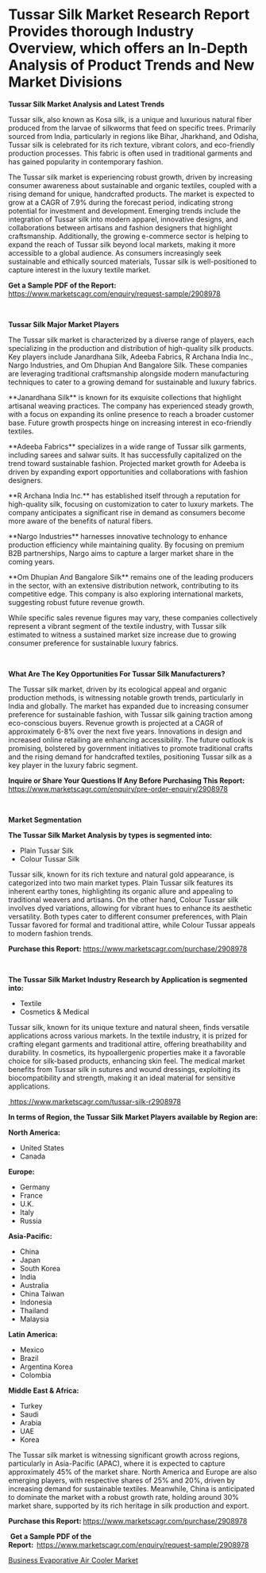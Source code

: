 <p><h1>Tussar Silk Market Research Report Provides thorough Industry Overview, which offers an In-Depth Analysis of Product Trends and New Market Divisions</h1></p><p><strong>Tussar Silk Market Analysis and Latest Trends</strong></p>
<p><p>Tussar silk, also known as Kosa silk, is a unique and luxurious natural fiber produced from the larvae of silkworms that feed on specific trees. Primarily sourced from India, particularly in regions like Bihar, Jharkhand, and Odisha, Tussar silk is celebrated for its rich texture, vibrant colors, and eco-friendly production processes. This fabric is often used in traditional garments and has gained popularity in contemporary fashion.</p><p>The Tussar silk market is experiencing robust growth, driven by increasing consumer awareness about sustainable and organic textiles, coupled with a rising demand for unique, handcrafted products. The market is expected to grow at a CAGR of 7.9% during the forecast period, indicating strong potential for investment and development. Emerging trends include the integration of Tussar silk into modern apparel, innovative designs, and collaborations between artisans and fashion designers that highlight craftsmanship. Additionally, the growing e-commerce sector is helping to expand the reach of Tussar silk beyond local markets, making it more accessible to a global audience. As consumers increasingly seek sustainable and ethically sourced materials, Tussar silk is well-positioned to capture interest in the luxury textile market.</p></p>
<p><strong>Get a Sample PDF of the Report:&nbsp;</strong> <a href="https://www.marketscagr.com/enquiry/request-sample/2908978?utm_campaign=2653&utm_medium=2&utm_source=Github&utm_content=ia&utm_term=12032025&utm_id=tussar-silk">https://www.marketscagr.com/enquiry/request-sample/2908978</a></p>
<p>&nbsp;</p>
<p><strong>Tussar Silk Major Market Players</strong></p>
<p><p>The Tussar silk market is characterized by a diverse range of players, each specializing in the production and distribution of high-quality silk products. Key players include Janardhana Silk, Adeeba Fabrics, R Archana India Inc., Nargo Industries, and Om Dhupian And Bangalore Silk. These companies are leveraging traditional craftsmanship alongside modern manufacturing techniques to cater to a growing demand for sustainable and luxury fabrics.</p><p>**Janardhana Silk** is known for its exquisite collections that highlight artisanal weaving practices. The company has experienced steady growth, with a focus on expanding its online presence to reach a broader customer base. Future growth prospects hinge on increasing interest in eco-friendly textiles.</p><p>**Adeeba Fabrics** specializes in a wide range of Tussar silk garments, including sarees and salwar suits. It has successfully capitalized on the trend toward sustainable fashion. Projected market growth for Adeeba is driven by expanding export opportunities and collaborations with fashion designers.</p><p>**R Archana India Inc.** has established itself through a reputation for high-quality silk, focusing on customization to cater to luxury markets. The company anticipates a significant rise in demand as consumers become more aware of the benefits of natural fibers.</p><p>**Nargo Industries** harnesses innovative technology to enhance production efficiency while maintaining quality. By focusing on premium B2B partnerships, Nargo aims to capture a larger market share in the coming years.</p><p>**Om Dhupian And Bangalore Silk** remains one of the leading producers in the sector, with an extensive distribution network, contributing to its competitive edge. This company is also exploring international markets, suggesting robust future revenue growth.</p><p>While specific sales revenue figures may vary, these companies collectively represent a vibrant segment of the textile industry, with Tussar silk estimated to witness a sustained market size increase due to growing consumer preference for sustainable luxury fabrics.</p></p>
<p>&nbsp;</p>
<p><strong>What Are The Key Opportunities For Tussar Silk Manufacturers?</strong></p>
<p><p>The Tussar silk market, driven by its ecological appeal and organic production methods, is witnessing notable growth trends, particularly in India and globally. The market has expanded due to increasing consumer preference for sustainable fashion, with Tussar silk gaining traction among eco-conscious buyers. Revenue growth is projected at a CAGR of approximately 6-8% over the next five years. Innovations in design and increased online retailing are enhancing accessibility. The future outlook is promising, bolstered by government initiatives to promote traditional crafts and the rising demand for handcrafted textiles, positioning Tussar silk as a key player in the luxury fabric segment.</p></p>
<p><strong>Inquire or Share Your Questions If Any Before Purchasing This Report:</strong> <a href="https://www.marketscagr.com/enquiry/pre-order-enquiry/2908978?utm_campaign=2653&utm_medium=2&utm_source=Github&utm_content=ia&utm_term=12032025&utm_id=tussar-silk">https://www.marketscagr.com/enquiry/pre-order-enquiry/2908978</a></p>
<p>&nbsp;</p>
<p><strong>Market Segmentation</strong></p>
<p><strong>The Tussar Silk Market Analysis by types is segmented into:</strong></p>
<p><ul><li>Plain Tussar Silk</li><li>Colour Tussar Silk</li></ul></p>
<p><p>Tussar silk, known for its rich texture and natural gold appearance, is categorized into two main market types. Plain Tussar silk features its inherent earthy tones, highlighting its organic allure and appealing to traditional weavers and artisans. On the other hand, Colour Tussar silk involves dyed variations, allowing for vibrant hues to enhance its aesthetic versatility. Both types cater to different consumer preferences, with Plain Tussar favored for formal and traditional attire, while Colour Tussar appeals to modern fashion trends.</p></p>
<p><strong>Purchase this Report:&nbsp;</strong><a href="https://www.marketscagr.com/purchase/2908978?utm_campaign=2653&utm_medium=2&utm_source=Github&utm_content=ia&utm_term=12032025&utm_id=tussar-silk">https://www.marketscagr.com/purchase/2908978</a></p>
<p>&nbsp;</p>
<p><strong>The Tussar Silk Market Industry Research by Application is segmented into:</strong></p>
<p><ul><li>Textile</li><li>Cosmetics & Medical</li></ul></p>
<p><p>Tussar silk, known for its unique texture and natural sheen, finds versatile applications across various markets. In the textile industry, it is prized for crafting elegant garments and traditional attire, offering breathability and durability. In cosmetics, its hypoallergenic properties make it a favorable choice for silk-based products, enhancing skin feel. The medical market benefits from Tussar silk in sutures and wound dressings, exploiting its biocompatibility and strength, making it an ideal material for sensitive applications.</p></p>
<p><a href="https://www.marketscagr.com/tussar-silk-r2908978?utm_campaign=2653&utm_medium=2&utm_source=Github&utm_content=ia&utm_term=12032025&utm_id=tussar-silk">&nbsp;https://www.marketscagr.com/tussar-silk-r2908978</a></p>
<p><strong>In terms of Region, the Tussar Silk Market Players available by Region are:</strong></p>
<p>
    <p> <strong> North America: </strong>
        <ul>
            <li>United States</li>
            <li>Canada</li>
        </ul>
        </p> 
    <p> <strong> Europe: </strong>
        <ul>
            <li>Germany</li>
            <li>France</li>
            <li>U.K.</li>
            <li>Italy</li>
            <li>Russia</li>
        </ul>
        </p> 
    <p> <strong> Asia-Pacific: </strong>
        <ul>
            <li>China</li>
            <li>Japan</li>
            <li>South Korea</li>
            <li>India</li>
            <li>Australia</li>
            <li>China Taiwan</li>
            <li>Indonesia</li>
            <li>Thailand</li>
            <li>Malaysia</li>
        </ul>
        </p> 
    <p> <strong> Latin America: </strong>
        <ul>
            <li>Mexico</li>
            <li>Brazil</li>
            <li>Argentina Korea</li>
            <li>Colombia</li>
        </ul>
        </p> 
    <p> <strong> Middle East & Africa: </strong>
        <ul>
            <li>Turkey</li>
            <li>Saudi</li>
            <li>Arabia</li>
            <li>UAE</li>
            <li>Korea</li>
        </ul>
    </p>
    </p>
<p><p>The Tussar silk market is witnessing significant growth across regions, particularly in Asia-Pacific (APAC), where it is expected to capture approximately 45% of the market share. North America and Europe are also emerging players, with respective shares of 25% and 20%, driven by increasing demand for sustainable textiles. Meanwhile, China is anticipated to dominate the market with a robust growth rate, holding around 30% market share, supported by its rich heritage in silk production and export.</p></p>
<p><strong>Purchase this Report: </strong><a href="https://www.marketscagr.com/purchase/2908978?utm_campaign=2653&utm_medium=2&utm_source=Github&utm_content=ia&utm_term=12032025&utm_id=tussar-silk">https://www.marketscagr.com/purchase/2908978</a></p>
<p>&nbsp;<strong>Get a Sample PDF of the Report:&nbsp;&nbsp;</strong><a href="https://www.marketscagr.com/enquiry/request-sample/2908978?utm_campaign=2653&utm_medium=2&utm_source=Github&utm_content=ia&utm_term=12032025&utm_id=tussar-silk">https://www.marketscagr.com/enquiry/request-sample/2908978</a></p>
<p><strong></strong></p>
<p><p><a href="https://github.com/toldenargelia86/Market-Research-Report-List-1/blob/main/business-evaporative-air-cooler-market.md?utm_campaign=2653&utm_medium=2&utm_source=Github&utm_content=ia&utm_term=12032025&utm_id=tussar-silk">Business Evaporative Air Cooler Market</a></p></p>